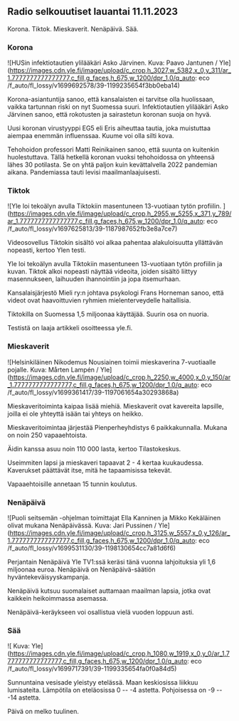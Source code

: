 Radio selkouutiset lauantai 11.11.2023
--------------------------------------

Korona. Tiktok. Mieskaverit. Nenäpäivä. Sää.

### Korona

![HUSin infektiotautien ylilääkäri Asko Järvinen. Kuva: Paavo Jantunen / Yle](https://images.cdn.yle.fi/image/upload/c_crop,h_3027,w_5382,x_0,y_311/ar_1.7777777777777777,c_fill,g_faces,h_675,w_1200/dpr_1.0/q_auto: eco /f_auto/fl_lossy/v1699692578/39-1199235654f3bb0eba14)

Korona-asiantuntija sanoo, että kansalaisten ei tarvitse olla huolissaan, vaikka tartunnan riski on nyt Suomessa suuri. Infektiotautien ylilääkäri Asko Järvinen sanoo, että rokotusten ja sairastetun koronan suoja on hyvä.

Uusi koronan virustyyppi EG5 eli Eris aiheuttaa tautia, joka muistuttaa aiempaa enemmän influenssaa. Kuume voi olla silti kova.

Tehohoidon professori Matti Reinikainen sanoo, että suunta on kuitenkin huolestuttava. Tällä hetkellä koronan vuoksi tehohoidossa on yhteensä lähes 30 potilasta. Se on yhtä paljon kuin kevättalvella 2022 pandemian aikana. Pandemiassa tauti levisi maailmanlaajuisesti.

### Tiktok

![Yle loi tekoälyn avulla Tiktokiin masentuneen 13-vuotiaan tytön profiilin. ](https://images.cdn.yle.fi/image/upload/c_crop,h_2955,w_5255,x_371,y_789/ar_1.7777777777777777,c_fill,g_faces,h_675,w_1200/dpr_1.0/q_auto: eco /f_auto/fl_lossy/v1697625813/39-1187987652fb3e8a7ce7)

Videosovellus Tiktokin sisältö voi alkaa pahentaa alakuloisuutta yllättävän nopeasti, kertoo Ylen testi.

Yle loi tekoälyn avulla Tiktokiin masentuneen 13-vuotiaan tytön profiilin ja kuvan. Tiktok alkoi nopeasti näyttää videoita, joiden sisältö liittyy masennukseen, laihuuden ihannointiin ja jopa itsemurhaan.

Kansalaisjärjestö Mieli ry:n johtava psykologi Frans Horneman sanoo, että videot ovat haavoittuvien ryhmien mielenterveydelle haitallisia.

Tiktokilla on Suomessa 1,5 miljoonaa käyttäjää. Suurin osa on nuoria.

Testistä on laaja artikkeli osoitteessa yle.fi.

### Mieskaverit

![Helsinkiläinen Nikodemus Nousiainen toimii mieskaverina 7-vuotiaalle pojalle. Kuva: Mårten Lampén / Yle](https://images.cdn.yle.fi/image/upload/c_crop,h_2250,w_4000,x_0,y_150/ar_1.7777777777777777,c_fill,g_faces,h_675,w_1200/dpr_1.0/q_auto: eco /f_auto/fl_lossy/v1699361417/39-1197061654a30293868a)

Mieskaveritoiminta kaipaa lisää miehiä. Mieskaverit ovat kavereita lapsille, joilla ei ole yhteyttä isään tai yhteys on heikko.

Mieskaveritoimintaa järjestää Pienperheyhdistys 6 paikkakunnalla. Mukana on noin 250 vapaaehtoista.

Äidin kanssa asuu noin 110 000 lasta, kertoo Tilastokeskus.

Useimmiten lapsi ja mieskaveri tapaavat 2 - 4 kertaa kuukaudessa. Kaverukset päättävät itse, mitä he tapaamisissa tekevät.

Vapaaehtoisille annetaan 15 tunnin koulutus.

### Nenäpäivä

![Puoli seitsemän -ohjelman toimittajat Ella Kanninen ja Mikko Kekäläinen olivat mukana Nenäpäivässä. Kuva: Jari Pussinen / Yle](https://images.cdn.yle.fi/image/upload/c_crop,h_3125,w_5557,x_0,y_126/ar_1.7777777777777777,c_fill,g_faces,h_675,w_1200/dpr_1.0/q_auto: eco /f_auto/fl_lossy/v1699531130/39-1198130654cc7a81d6f6)

Perjantain Nenäpäivä Yle TV1:ssä keräsi tänä vuonna lahjoituksia yli 1,6 miljoonaa euroa. Nenäpäivä on Nenäpäivä-säätiön hyväntekeväisyyskampanja.

Nenäpäivä kutsuu suomalaiset auttamaan maailman lapsia, jotka ovat kaikkein heikoimmassa asemassa.

Nenäpäivä-keräykseen voi osallistua vielä vuoden loppuun asti.

### Sää

![ Kuva: Yle](https://images.cdn.yle.fi/image/upload/c_crop,h_1080,w_1919,x_0,y_0/ar_1.7777777777777777,c_fill,g_faces,h_675,w_1200/dpr_1.0/q_auto: eco /f_auto/fl_lossy/v1699717391/39-1199335654fa0f0a84d5)

Sunnuntaina vesisade yleistyy etelässä. Maan keskiosissa liikkuu lumisateita. Lämpötila on eteläosissa 0 -- -4 astetta. Pohjoisessa on -9 -- -14 astetta.

Päivä on melko tuulinen.
